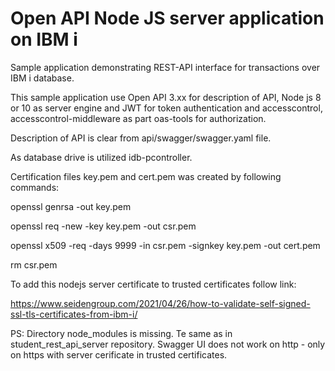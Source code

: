 # Open API Node JS server application on IBM i

Sample application demonstrating REST-API interface for transactions over IBM i database.

This sample application use Open API 3.xx for description of API, Node js 8 or 10 as server engine and JWT for token authentication and accesscontrol, accesscontrol-middleware as part oas-tools for authorization.

Description of API is clear from api/swagger/swagger.yaml file.

As database drive is utilized idb-pcontroller.

Certification files key.pem and cert.pem was created by following commands:

openssl genrsa -out key.pem

openssl req -new -key key.pem -out csr.pem

openssl x509 -req -days 9999 -in csr.pem -signkey key.pem -out cert.pem

rm csr.pem

To add this nodejs server certificate to trusted certificates follow link:

https://www.seidengroup.com/2021/04/26/how-to-validate-self-signed-ssl-tls-certificates-from-ibm-i/


 PS: Directory node_modules is missing. Te same as in student_rest_api_server repository.
 Swagger UI does not work on http - only on https with server cerificate in trusted certificates.
